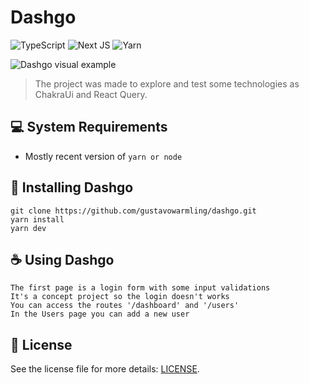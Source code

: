 # Dashgo

![TypeScript](https://img.shields.io/badge/typescript-%23007ACC.svg?style=for-the-badge&logo=typescript&logoColor=white)
![Next JS](https://img.shields.io/badge/Next-black?style=for-the-badge&logo=next.js&logoColor=white)
![Yarn](https://img.shields.io/badge/yarn-%232C8EBB.svg?style=for-the-badge&logo=yarn&logoColor=white)

<img src="https://i.imgur.com/mDTsxJh.png" alt="Dashgo visual example">

> The project was made to explore and test some technologies as ChakraUi and React Query.

## 💻 System Requirements

* Mostly recent version of `yarn or node`

## 🚀 Installing Dashgo

```
git clone https://github.com/gustavowarmling/dashgo.git
yarn install
yarn dev
```

## ☕ Using Dashgo

```
The first page is a login form with some input validations
It's a concept project so the login doesn't works
You can access the routes '/dashboard' and '/users'
In the Users page you can add a new user
```

## 📝 License

See the license file for more details: [LICENSE](LICENSE).
